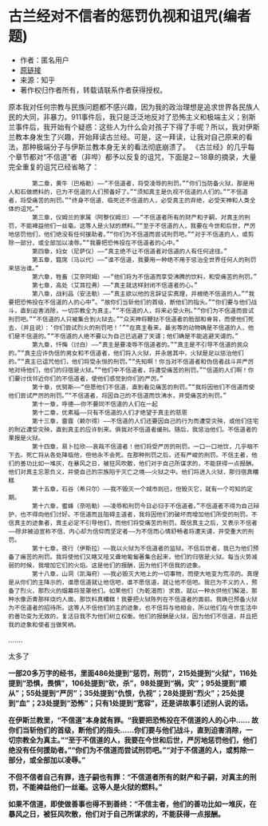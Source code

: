 # 古兰经对不信者的惩罚仇视和诅咒(编者题)

* 作者：匿名用户
* [原链接](https://www.zhihu.com/question/20317550/answer/18361917)
* 来源：知乎
* 著作权归作者所有，转载请联系作者获得授权。

原本我对任何宗教与民族问题都不感兴趣，因为我的政治理想是追求世界各民族人民的大同，非暴力。911事件后，我只是泛泛地反对了恐怖主义和极端主义；别斯兰事件后，我开始有个疑惑：这些人为什么会对孩子下得了手呢？所以，我对伊斯兰教本身发生了兴趣，开始拜读古兰经。可是，这一拜读，让我对自己原来的看法，那种极端分子与伊斯兰教本身无关的看法彻底崩溃了。
《古兰经》的几乎每个章节都对“不信道”者（非哔）都予以反复的诅咒，下面是2－18章的摘录，大量完全重复的诅咒已经省略了：
```
　　　　第二章，黄牛（巴格勒）——“不信道者，将受凌辱的刑罚。”“你们当防备火狱，那是用人和石做燃料的，已为不信道的人们预备好了。”“须知真主是仇视不信道的人们的。”“不信道者，将受痛苦的刑罚。”“终身不信道、临死还不信道的人，必受真主的弃绝，必受天神和人类全体的诅咒。”
　　　　第三章，仪姆兰的家属（阿黎仪姆兰）——“不信道者所有的财产和子嗣，对真主的刑罚，不能裨益他们一丝毫。这等人是火狱的燃料。”“至于不信道的人，我要在今世和后世，严厉地惩罚他们，他们绝没有任何援助者。”“你们为不信道而尝试刑罚吧。”“对于不信道的人，或剪除一部分，或全部加以凌辱。”“我要把恐怖投在不信道者的心中。”
　　　　第四章，妇女（尼萨仪）——“真主绝不让不信道者对信道的人有任何途径。”
　　　　第五章，筵席（马以代）——“谁不信道，我要用一种绝不用于惩治全世界任何人的刑罚来惩治谁。”
　　　　第六章，牲畜（艾奈阿姆）——“他们将为不信道而享受沸腾的饮料，和受痛苦的刑罚。”
　　　　第七章，高处（艾耳拉弗）——“真主就这样封闭不信道者的心。”
　　　　第八章，战利品（安法勒）——“真主欲以他的言辞证实真理，并根绝不信道的人。”“我要把恐怖投在不信道的人的心中”。“故你们当斩他们的首级，断他们的指头。”“你们要与他们战斗，直到迫害消除，一切宗教全为真主。”“不信道的人，将来必受火刑。”“你们为不信道而尝试刑罚吧。”“不信道的人只被集合到火狱去。”“众天神将鞭挞不信道者的脸部和脊背，而使他们死去，（并且说）：‘你们尝试烈火的刑罚吧！’”“在真主看来，最劣等的动物确是不信道的人，他们是不信道的。”“不信道的人绝不要以为自己已逃避了天谴；他们确是不能逃避天谴的。”
　　　　第九章，忏悔（讨白）——“真主是要凌辱不信道者的。”“真主是不引导不信道的民众的。”“真主应许伪信的男女和不信道者，他们将入火狱，并永居其中，火狱是足以惩治他们的。”“真主已诅咒他们，他们将受永恒的刑罚。”“先知啊！你当对不信道者和伪信者战斗并严厉地对待他们，他们的归宿是火狱。”“他们中不信道者，将遭受痛苦的刑罚。”“信道的人们啊！你们要讨伐邻近你们的不信道者，使他们感觉到你们的严厉。”
　　　　第十章，优努斯——“但愿他们不信道，直到看见痛苦的刑罚。”“我将因他们不信道而使他们尝试严厉的刑罚。”“不信道者，将因自己的不信道而饮沸水，并受痛苦的刑罚。”
　　　　第十一章，呼德——你不要同不信道的人们在一起
　　　　第十二章，优素福——只有不信道的人们才绝望于真主的慈恩
　　　　第十三章，雷霆（赖尔得）——不信道的人们还要因自己的行为而遭受灾殃，或他们住宅的附近遭受灾殃，直到真主的应许到来。俱我对不信道者缓刑。随后，我惩治他们。不信道者的果报是火狱。
　　　　第十四章，易卜拉欣——哀哉不信道者！他们将受严厉的刑罚。一口一口地饮，几乎咽不下去。死亡将从各处降临他，但他永不会死。在那种刑罚之后，还有严峻的刑罚。不信主者，他们的善功比如一堆灰，在暴风之日，被狂风吹散，他们对于自己所谋求的，不能获得一点报酬。他们对真主忘恩负义，并使自己的宗族陷于灭亡之境——火狱之中。他们将进入火狱，那归宿真糟糕
　　　　第十五章，石谷（希只尔）——我不毁灭一个城市则已，但毁灭它，就有一个可知的定期。
　　　　第十六章，蜜蜂（奈哈勒）——凌辱和刑罚今日必归于不信道者。”不信道者不得为自己辩护，也不得向他们讨好。不信道而且阻碍主道者，我将因他们的破坏而增加他们所受的刑罚。不信真主的迹象者，真主必定不引导他们，而他们将受痛苦的刑罚。既信真主之后，又表示不信者——除非被迫宣称不信、内心却为信仰而坚定者——为不信而心情舒畅者将遭天谴，并受重大的刑罚。
　　　　第十七章，夜行（伊斯拉）——我以火狱为不信道者的监狱。不信后世者，我已为他们预备了痛苦的刑罚。我将使他们又瞎又哑又聋地匍匐著集合起来，他们的归宿是火狱。每当火势减弱的时候，我增加它们的火焰。这是他们的报酬，因为他们不信我的迹象。
　　　　第十八章，山洞（凯海府）——我必毁灭大地上的一切事物，而使大地变为荒凉的。真理是从你们的主降示的，谁愿信道就让他信吧，谁不愿信道，就让他不信吧。我已为不义的人，预备了烈火，那烈火的烟幕将笼罩他们。如果他们（为乾渴而）求救，就以一种水供他们解渴，那种水像沥青那样烧灼人面，那饮料真糟糕！我要把火狱陈列在不信道者的面前。我确已预备火狱为不信道者的招待所。这等人不信他们的主的迹象，也不信将与他相会，所以他们在今世生活中的善功变为无效的，复活日我不为他们树立权衡。他们的报酬是火狱，因为他们不信道，并且把我的迹象和使者当做笑柄。
```

.......

太多了

**一部20多万字的经书，里面486处提到“惩罚，刑罚”，215处提到“火狱”，116处提到“恐惧，畏惧”，106处提到“砍，杀”，98处提到“祸，灾”；95处提到“顺从”；55处提到“严厉”；35处提到“仇恨，仇视”；28处提到“烈火”；25处提到“血”；23处提到“恐怖”；只有1处提到“宽容”，还是讲故事引述别人说的话。**

**在伊斯兰教里，“不信道”本身就有罪。“我要把恐怖投在不信道的人的心中...... 故你们当斩他们的首级，断他们的指头......你们要与他们战斗，直到迫害消除，一切宗教全为真主。”“至于不信道的人，我要在今世和后世，严厉地惩罚他们，他们绝没有任何援助者。”“你们为不信道而尝试刑罚吧。”“对于不信道的人，或剪除一部分，或全部加以凌辱。”**

**不但不信者自己有罪，连子嗣也有罪：“不信道者所有的财产和子嗣，对真主的刑罚，不能裨益他们一丝毫。这等人是火狱的燃料。”**

**如果不信道，即使做善事也得不到善终：“不信主者，他们的善功比如一堆灰，在暴风之日，被狂风吹散，他们对于自己所谋求的，不能获得一点报酬。**
